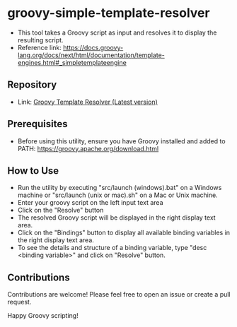 # groovy-simple-template-resolver
* This tool takes a Groovy script as input and resolves it to display the resulting script.
* Reference link: https://docs.groovy-lang.org/docs/next/html/documentation/template-engines.html#_simpletemplateengine

## Repository
* Link: [Groovy Template Resolver (Latest version)](https://github.com/vivek9237/groovy-simple-template-resolver/archive/refs/heads/main.zip)

## Prerequisites
* Before using this utility, ensure you have Groovy installed and added to PATH: https://groovy.apache.org/download.html

## How to Use
* Run the utility by executing "src/launch (windows).bat" on a Windows machine or "src/launch (unix or mac).sh" on a Mac or Unix machine.
* Enter your groovy script on the left input text area
* Click on the "Resolve" button
* The resolved Groovy script will be displayed in the right display text area.
* Click on the "Bindings" button to display all available binding variables in the right display text area.
* To see the details and structure of a binding variable, type "desc &lt;binding variable&gt;" and click on "Resolve" button.

## Contributions
Contributions are welcome! Please feel free to open an issue or create a pull request.

Happy Groovy scripting!
